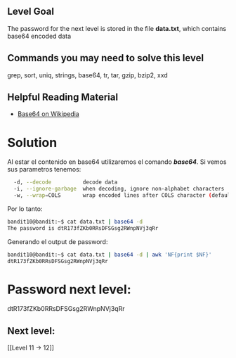 ## Level Goal

The password for the next level is stored in the file **data.txt**, which contains base64 encoded data

## Commands you may need to solve this level

grep, sort, uniq, strings, base64, tr, tar, gzip, bzip2, xxd

## Helpful Reading Material

- [Base64 on Wikipedia](https://en.wikipedia.org/wiki/Base64)
# Solution
Al estar el contenido en base64 utilizaremos el comando ***base64***. Si vemos sus parametros tenemos:
```sh
  -d, --decode          decode data
  -i, --ignore-garbage  when decoding, ignore non-alphabet characters
  -w, --wrap=COLS       wrap encoded lines after COLS character (default 76).Use 0 to disable line wrapping
```
Por lo tanto:
```sh
bandit10@bandit:~$ cat data.txt | base64 -d
The password is dtR173fZKb0RRsDFSGsg2RWnpNVj3qRr
```
Generando el output de password:
```sh
bandit10@bandit:~$ cat data.txt | base64 -d | awk 'NF{print $NF}'
dtR173fZKb0RRsDFSGsg2RWnpNVj3qRr
```

# Password next level:

dtR173fZKb0RRsDFSGsg2RWnpNVj3qRr

## Next level:
[[Level 11 -> 12]]